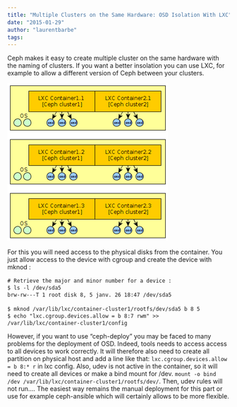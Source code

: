 ```yaml
---
title: "Multiple Clusters on the Same Hardware: OSD Isolation With LXC"
date: "2015-01-29"
author: "laurentbarbe"
tags: 
---
```


Ceph makes it easy to create multiple cluster on the same hardware with the naming of clusters. If you want a better insolation you can use LXC, for example to allow a different version of Ceph between your clusters.

![](images/img019.png)

For this you will need access to the physical disks from the container. You just allow access to the device with cgroup and create the device with mknod :

```
# Retrieve the major and minor number for a device :
$ ls -l /dev/sda5
brw-rw---T 1 root disk 8, 5 janv. 26 18:47 /dev/sda5

$ mknod /var/lib/lxc/container-cluster1/rootfs/dev/sda5 b 8 5
$ echo "lxc.cgroup.devices.allow = b 8:7 rwm" >> /var/lib/lxc/container-cluster1/config
```

However, if you want to use “ceph-deploy” you may be faced to many problems for the deployment of OSD. Indeed, tools needs to access access to all devices to work correctly. It will therefore also need to create all partition on physical host and add a line like that: `lxc.cgroup.devices.allow = b 8:* r` in lxc config. Also, udev is not active in the container, so it will need to create all devices or make a bind mount for /dev. `mount -o bind /dev /var/lib/lxc/container-cluster1/rootfs/dev/`. Then, udev rules will not run…. The easiest way remains the manual deployment for this part or use for example ceph-ansible which will certainly allows to be more flexible.
